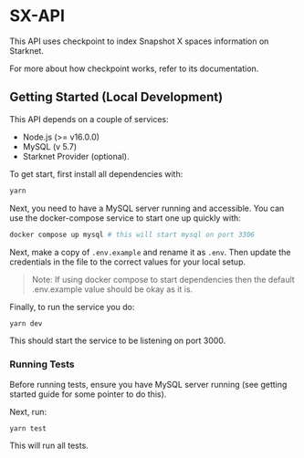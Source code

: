 # SX-API

This API uses checkpoint to index Snapshot X spaces information on Starknet.

For more about how checkpoint works, refer to its documentation.

## Getting Started (Local Development)

This API depends on a couple of services:

- Node.js (>= v16.0.0)
- MySQL (v 5.7)
- Starknet Provider (optional).

To get start, first install all dependencies with:

```sh
yarn

```

Next, you need to have a MySQL server running and accessible. You can use the docker-compose service to start one up quickly with:

```sh
docker compose up mysql # this will start mysql on port 3306
```

Next, make a copy of `.env.example` and rename it as `.env`. Then update the credentials in the file to the correct values for your
local setup.

> Note: If using docker compose to start dependencies then the default .env.example value should be okay as it is.

Finally, to run the service you do:

```sh
yarn dev
```

This should start the service to be listening on port 3000.

### Running Tests

Before running tests, ensure you have MySQL server running (see getting started guide for some pointer to do this).

Next, run:

```
yarn test
```

This will run all tests.
